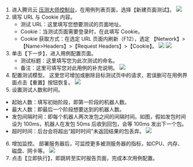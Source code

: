1. 进入腾讯云 [压测大师控制台](https://console.cloud.tencent.com/wetest/master/testcase)，在用例列表页面，选择【新建页面测试】。
![](//mc.qcloudimg.com/static/img/3ed39349c9f84251fa572e53a69f9350/image.png)
2. 填写 URL 与 Cookie 内容。
	- 测试 URL：这里填写您想要测试的页面地址。
	- Cookie：当测试页面需要登录时，在此填写 Cookie。
	- Cookie 获取方式：在选定 URL 页面内刷新（F12），选定 【Network】>【Name>Headers】>【Request Headers】>【Cookie】。
![](//mc.qcloudimg.com/static/img/0108742911896910c273ec78024a07ac/image.png)
![](//mc.qcloudimg.com/static/img/6cd0a28ea07bd96d2f654b4ca76e9320/image.png)
3. 单击【下一步】，进入用例配置页面。
	- 测试标题：这里填写您为此次测试的命名。
	- 备注：这里可填写您对此用例的补充说明。
![](//mc.qcloudimg.com/static/img/062dc5bb165a57f928125cb82fadfe72/image.png)
4. 配置测试模型。
这里您可增加或删除目标测试页中的请求，若误删可在用例界面点击【重置】按钮恢复。
![](//mc.qcloudimg.com/static/img/49950a4029753b14ab9d13f63ffdbb71/image.png)
5. 设置测试人数和时间。
 - 起始人数：填写初始阶段，即第一阶段的机器人数。
 - 最大人数：即最后一个阶段想要达到的机器人数。
 - 发包间隔时间：即每个机器人两次发包之间的间隔时间。如图，假如发包时间设为 100ms，机器人在发包 50ms 后收到回包，会等 100ms 发出下一个包。
 - 超时时间：后台会将超出“超时时间”未返回结果的包丢弃。
![](//mc.qcloudimg.com/static/img/d33f36d8e06f3979710dbf891789160c/image.png)
6. 增加监控。
部署服务器后，可监控更多被测服务器的指标，如CPU、内存、磁盘、网卡等。
![](//mc.qcloudimg.com/static/img/64a14ce08454465864073968ab969604/image.png)
7. 点击【立即执行】，即跳转至实时报告页面，完成本次用例配置。
